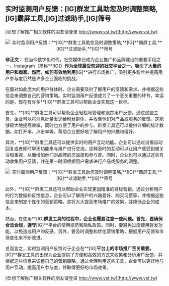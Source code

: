 ## **实时监测用户反馈：**[IG]**群发工具助您及时调整策略,**[IG]**霸屏工具,**[IG]**过滤助手,**[IG]**筛号**

[😍想了解推广相关软件的朋友请登录 http://www.vst.tw](http://www.vst.tw)

 <center><img src="https://vst.tw/MP4/tuiguang/png/4.png" alt="实时监测用户反馈：**[IG]**群发工具助您及时调整策略,**[IG]**霸屏工具,**[IG]**过滤助手,**[IG]**筛号"></center>

**😄正文：**
在当今数字化时代，社交媒体已成为企业推广和品牌建设的重要手段之一。Instagram（简称**[IG]**）作为全球最受欢迎的社交平台之一，吸引了大量的用户和商家。然而，如何有效地利用**[IG]**进行市场推广，吸引更多粉丝并提高用户参与度仍然是许多企业面临的挑战。

在面对如此庞大的用户群体时，企业需要及时了解用户的反馈和需求，并根据这些信息来调整自己的营销策略。实时监测用户反馈成为了一个至关重要的环节。幸运的是，现在有许多**[IG]**群发工具可以帮助企业实现这一目标。

首先，**[IG]**群发工具可以帮助企业轻松地管理和跟踪用户反馈。通过这些工具，企业可以将消息批量发送给粉丝群体，并收集他们对产品或服务的反馈。这能够极大地提高效率，同时也方便了用户的参与。群发工具还可以提供详细的统计数据，如打开率、点击率等，帮助企业更好地了解用户的兴趣和偏好。

其次，**[IG]**群发工具还可以提供实时的用户互动功能。企业可以通过设置自动回复或者即时聊天功能来与用户进行交流。这种及时的互动可以让用户感受到被关注和重视，从而增加他们对品牌的忠诚度和参与度。同时，企业也可以通过这些互动收集用户反馈，并在第一时间根据用户需求进行产品或服务的调整。

 <center><img src="https://vst.tw/MP4/tuiguang/png/3.png" alt="实时监测用户反馈：**[IG]**群发工具助您及时调整策略,**[IG]**霸屏工具,**[IG]**过滤助手,**[IG]**筛号"></center>

此外，**[IG]**群发工具还可以帮助企业实现更加精准的目标营销。通过分析用户的行为数据和反馈信息，企业可以了解用户的兴趣爱好、购买习惯等，并根据这些信息来制定个性化的营销策略。这将大大提高市场推广的效果，并降低企业的成本。

然而，在使用**[IG]**群发工具的过程中，企业也需要注意一些问题。首先，要确保合法合规，遵守**[IG]**平台的使用规范和隐私政策。同时，要避免过度使用群发功能，以免造成用户的反感。另外，要及时调整和优化营销策略，根据用户反馈和市场变化来不断改进。

总而言之，实时监测用户反馈对于企业在**[IG]**平台上的市场推广至关重要。**[IG]**群发工具的出现为企业提供了方便和高效的方式来收集和分析用户反馈，并根据这些信息来调整自己的营销策略。通过合理利用这些工具，企业可以更好地与用户互动，提高用户参与度，并取得更好的市场效果。

[😍想了解推广相关软件的朋友请登录 http://www.vst.tw](http://www.vst.tw)



